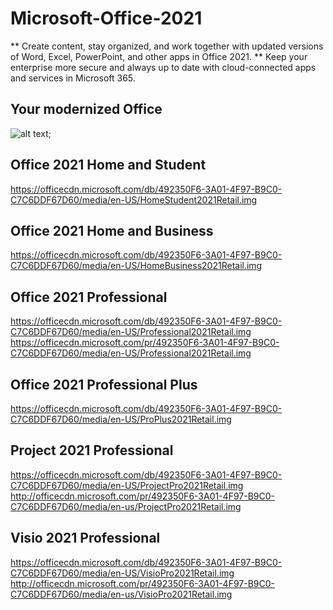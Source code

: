 # Microsoft-Office-2021
** Create content, stay organized, and work together with updated versions of Word, Excel, PowerPoint, and other apps in Office 2021.
** Keep your enterprise more secure and always up to date with cloud-connected apps and services in Microsoft 365.
## Your modernized Office

![alt text]([http://url/to/img.png](https://cdn.shopify.com/s/files/1/1694/1769/collections/office-banner_1d011256-a52d-472e-aae6-df0e30d51a40.png));


## Office 2021 Home and Student
https://officecdn.microsoft.com/db/492350F6-3A01-4F97-B9C0-C7C6DDF67D60/media/en-US/HomeStudent2021Retail.img

## Office 2021 Home and Business
https://officecdn.microsoft.com/db/492350F6-3A01-4F97-B9C0-C7C6DDF67D60/media/en-US/HomeBusiness2021Retail.img

## Office 2021 Professional
https://officecdn.microsoft.com/db/492350F6-3A01-4F97-B9C0-C7C6DDF67D60/media/en-US/Professional2021Retail.img
https://officecdn.microsoft.com/pr/492350F6-3A01-4F97-B9C0-C7C6DDF67D60/media/en-US/Professional2021Retail.img

## Office 2021 Professional Plus
https://officecdn.microsoft.com/db/492350F6-3A01-4F97-B9C0-C7C6DDF67D60/media/en-US/ProPlus2021Retail.img

## Project 2021 Professional
https://officecdn.microsoft.com/db/492350F6-3A01-4F97-B9C0-C7C6DDF67D60/media/en-US/ProjectPro2021Retail.img
http://officecdn.microsoft.com/pr/492350F6-3A01-4F97-B9C0-C7C6DDF67D60/media/en-us/ProjectPro2021Retail.img

## Visio 2021 Professional
https://officecdn.microsoft.com/db/492350F6-3A01-4F97-B9C0-C7C6DDF67D60/media/en-US/VisioPro2021Retail.img
http://officecdn.microsoft.com/pr/492350F6-3A01-4F97-B9C0-C7C6DDF67D60/media/en-us/VisioPro2021Retail.img

